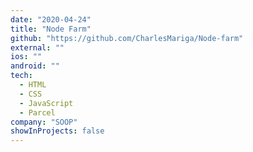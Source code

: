 ```yaml
---
date: "2020-04-24"
title: "Node Farm"
github: "https://github.com/CharlesMariga/Node-farm"
external: ""
ios: ""
android: ""
tech:
  - HTML
  - CSS
  - JavaScript
  - Parcel
company: "SOOP"
showInProjects: false
---
```

